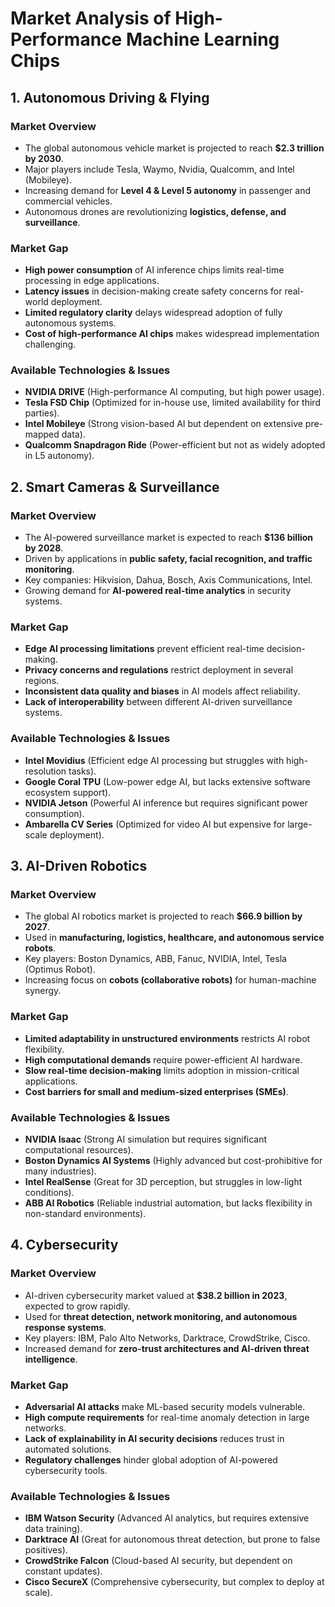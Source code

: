 # Market Analysis of High-Performance Machine Learning Chips

## 1. Autonomous Driving & Flying
### **Market Overview**
- The global autonomous vehicle market is projected to reach **$2.3 trillion by 2030**.
- Major players include Tesla, Waymo, Nvidia, Qualcomm, and Intel (Mobileye).
- Increasing demand for **Level 4 & Level 5 autonomy** in passenger and commercial vehicles.
- Autonomous drones are revolutionizing **logistics, defense, and surveillance**.

### **Market Gap**
- **High power consumption** of AI inference chips limits real-time processing in edge applications.
- **Latency issues** in decision-making create safety concerns for real-world deployment.
- **Limited regulatory clarity** delays widespread adoption of fully autonomous systems.
- **Cost of high-performance AI chips** makes widespread implementation challenging.

### **Available Technologies & Issues**
- **NVIDIA DRIVE** (High-performance AI computing, but high power usage).
- **Tesla FSD Chip** (Optimized for in-house use, limited availability for third parties).
- **Intel Mobileye** (Strong vision-based AI but dependent on extensive pre-mapped data).
- **Qualcomm Snapdragon Ride** (Power-efficient but not as widely adopted in L5 autonomy).

## 2. Smart Cameras & Surveillance
### **Market Overview**
- The AI-powered surveillance market is expected to reach **$136 billion by 2028**.
- Driven by applications in **public safety, facial recognition, and traffic monitoring**.
- Key companies: Hikvision, Dahua, Bosch, Axis Communications, Intel.
- Growing demand for **AI-powered real-time analytics** in security systems.

### **Market Gap**
- **Edge AI processing limitations** prevent efficient real-time decision-making.
- **Privacy concerns and regulations** restrict deployment in several regions.
- **Inconsistent data quality and biases** in AI models affect reliability.
- **Lack of interoperability** between different AI-driven surveillance systems.

### **Available Technologies & Issues**
- **Intel Movidius** (Efficient edge AI processing but struggles with high-resolution tasks).
- **Google Coral TPU** (Low-power edge AI, but lacks extensive software ecosystem support).
- **NVIDIA Jetson** (Powerful AI inference but requires significant power consumption).
- **Ambarella CV Series** (Optimized for video AI but expensive for large-scale deployment).

## 3. AI-Driven Robotics
### **Market Overview**
- The global AI robotics market is projected to reach **$66.9 billion by 2027**.
- Used in **manufacturing, logistics, healthcare, and autonomous service robots**.
- Key players: Boston Dynamics, ABB, Fanuc, NVIDIA, Intel, Tesla (Optimus Robot).
- Increasing focus on **cobots (collaborative robots)** for human-machine synergy.

### **Market Gap**
- **Limited adaptability in unstructured environments** restricts AI robot flexibility.
- **High computational demands** require power-efficient AI hardware.
- **Slow real-time decision-making** limits adoption in mission-critical applications.
- **Cost barriers for small and medium-sized enterprises (SMEs)**.

### **Available Technologies & Issues**
- **NVIDIA Isaac** (Strong AI simulation but requires significant computational resources).
- **Boston Dynamics AI Systems** (Highly advanced but cost-prohibitive for many industries).
- **Intel RealSense** (Great for 3D perception, but struggles in low-light conditions).
- **ABB AI Robotics** (Reliable industrial automation, but lacks flexibility in non-standard environments).

## 4. Cybersecurity
### **Market Overview**
- AI-driven cybersecurity market valued at **$38.2 billion in 2023**, expected to grow rapidly.
- Used for **threat detection, network monitoring, and autonomous response systems**.
- Key players: IBM, Palo Alto Networks, Darktrace, CrowdStrike, Cisco.
- Increased demand for **zero-trust architectures and AI-driven threat intelligence**.

### **Market Gap**
- **Adversarial AI attacks** make ML-based security models vulnerable.
- **High compute requirements** for real-time anomaly detection in large networks.
- **Lack of explainability in AI security decisions** reduces trust in automated solutions.
- **Regulatory challenges** hinder global adoption of AI-powered cybersecurity tools.

### **Available Technologies & Issues**
- **IBM Watson Security** (Advanced AI analytics, but requires extensive data training).
- **Darktrace AI** (Great for autonomous threat detection, but prone to false positives).
- **CrowdStrike Falcon** (Cloud-based AI security, but dependent on constant updates).
- **Cisco SecureX** (Comprehensive cybersecurity, but complex to deploy at scale).